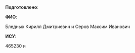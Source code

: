 __Подготовлено__:

**ФИО**: 

Бледных Кирилл Дмитриевич и
Серов Максим Иванович

**ИСУ**:

465230 и 
